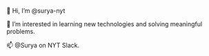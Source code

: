 👋 Hi, I’m @surya-nyt

👀 I’m interested in learning new technologies and solving meaningful problems.

📫 @Surya on NYT Slack.

<!---
surya-nyt/surya-nyt is a ✨ special ✨ repository because its `README.md` (this file) appears on your GitHub profile.
You can click the Preview link to take a look at your changes.
--->
